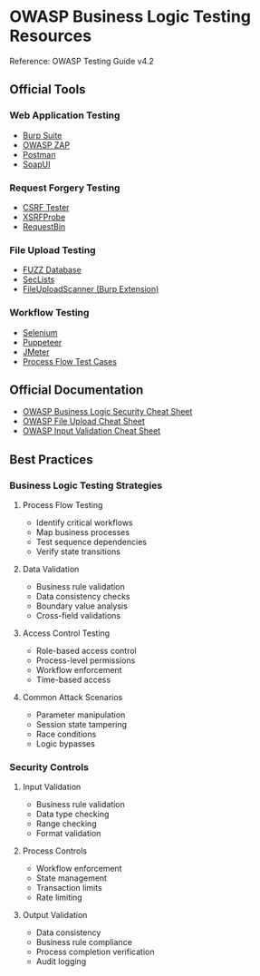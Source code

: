 # OWASP Business Logic Testing Resources  

Reference: OWASP Testing Guide v4.2  

## Official Tools  

### Web Application Testing  
- [Burp Suite](https://portswigger.net/burp)  
- [OWASP ZAP](https://www.zaproxy.org/)  
- [Postman](https://www.postman.com/)  
- [SoapUI](https://www.soapui.org/)  

### Request Forgery Testing  
- [CSRF Tester](https://owasp.org/www-project-csrftester/)  
- [XSRFProbe](https://github.com/0xInfection/XSRFProbe)  
- [RequestBin](https://requestbin.com/)  

### File Upload Testing  
- [FUZZ Database](https://github.com/fuzzdb-project/fuzzdb)  
- [SecLists](https://github.com/danielmiessler/SecLists)  
- [FileUploadScanner (Burp Extension)](https://github.com/modzero/mod0BurpUploadScanner)  

### Workflow Testing  
- [Selenium](https://www.selenium.dev/)  
- [Puppeteer](https://pptr.dev/)  
- [JMeter](https://jmeter.apache.org/)  
- [Process Flow Test Cases](https://github.com/OWASP/ASVS)  

## Official Documentation  
- [OWASP Business Logic Security Cheat Sheet](https://cheatsheetseries.owasp.org/cheatsheets/Business_Logic_Security_Cheat_Sheet.html)  
- [OWASP File Upload Cheat Sheet](https://cheatsheetseries.owasp.org/cheatsheets/File_Upload_Cheat_Sheet.html)  
- [OWASP Input Validation Cheat Sheet](https://cheatsheetseries.owasp.org/cheatsheets/Input_Validation_Cheat_Sheet.html)  

## Best Practices  

### Business Logic Testing Strategies  
1. Process Flow Testing  
   - Identify critical workflows  
   - Map business processes  
   - Test sequence dependencies  
   - Verify state transitions  

2. Data Validation  
   - Business rule validation  
   - Data consistency checks  
   - Boundary value analysis  
   - Cross-field validations  

3. Access Control Testing  
   - Role-based access control  
   - Process-level permissions  
   - Workflow enforcement  
   - Time-based access  

4. Common Attack Scenarios  
   - Parameter manipulation  
   - Session state tampering  
   - Race conditions  
   - Logic bypasses  

### Security Controls  
1. Input Validation  
   - Business rule validation  
   - Data type checking  
   - Range checking  
   - Format validation  

2. Process Controls  
   - Workflow enforcement  
   - State management  
   - Transaction limits  
   - Rate limiting  

3. Output Validation  
   - Data consistency  
   - Business rule compliance  
   - Process completion verification  
   - Audit logging
